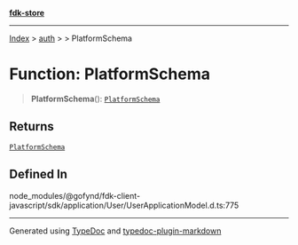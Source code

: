 [**fdk-store**](../../../README.md)
***

[Index](../../../API.md) > [auth](../../README.md) > [<internal>](../README.md) > PlatformSchema

# Function: PlatformSchema

> **PlatformSchema**(): [`PlatformSchema`](../type-aliases/type-alias.PlatformSchema.md)

## Returns

[`PlatformSchema`](../type-aliases/type-alias.PlatformSchema.md)

## Defined In

node\_modules/@gofynd/fdk-client-javascript/sdk/application/User/UserApplicationModel.d.ts:775

***
Generated using [TypeDoc](https://typedoc.org/) and [typedoc-plugin-markdown](https://www.npmjs.com/package/typedoc-plugin-markdown)
